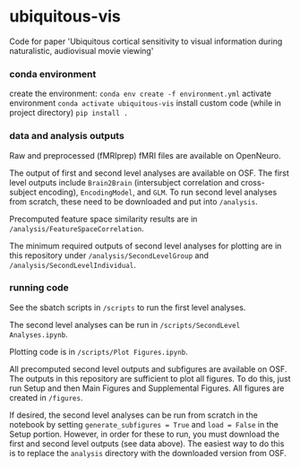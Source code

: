 # ubiquitous-vis
 Code for paper 'Ubiquitous cortical sensitivity to visual information during naturalistic, audiovisual movie viewing' 

 ### conda environment
 create the environment: ``` conda env create -f environment.yml ```
 activate environment ``` conda activate ubiquitous-vis ```
 install custom code (while in project directory) ``` pip install . ```

 ### data and analysis outputs
Raw and preprocessed (fMRIprep) fMRI files are available on OpenNeuro.

The output of first and second level analyses are available on OSF. The first level outputs include ``` Brain2Brain ``` (intersubject correlation and cross-subject encoding), ``` EncodingModel ```, and ``` GLM ```. To run second level analyses from scratch, these need to be downloaded and put into ``` /analysis ```. 

Precomputed feature space similarity results are in ``` /analysis/FeatureSpaceCorrelation ```.

The minimum required outputs of second level analyses for plotting are in this repository under ``` /analysis/SecondLevelGroup ``` and ``` /analysis/SecondLevelIndividual ```. 

### running code
See the sbatch scripts in ``` /scripts ``` to run the first level analyses.

The second level analyses can be run in ``` /scripts/SecondLevel Analyses.ipynb ```. 

Plotting code is in ``` /scripts/Plot Figures.ipynb ```. 

All precomputed second level outputs and subfigures are available on OSF. The outputs in this repository are sufficient to plot all figures. To do this, just run Setup and then Main Figures and Supplemental Figures. All figures are created in ``` /figures ```. 

If desired, the second level analyses can be run from scratch in the notebook by setting ``` generate_subfigures = True ``` and ``` load = False ``` in the Setup portion. However, in order for these to run, you must download the first and second level outputs (see data above). The easiest way to do this is to replace the ``` analysis ``` directory with the downloaded version from OSF. 
